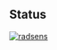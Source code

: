 ## Status

[![radsens](https://catalog.flipperzero.one/application/radsens/widget)](https://catalog.flipperzero.one/application/radsens/page)